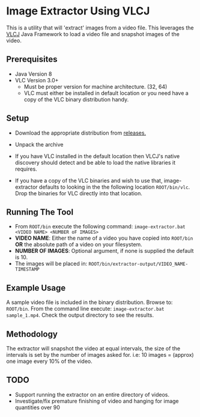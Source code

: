 # Image Extractor Using VLCJ

This is a utility that will 'extract' images from a video file. This leverages the [VLCJ](https://github.com/caprica/vlcj) Java Framework to load a video file and snapshot images of the video. 

## Prerequisites
- Java Version 8
- VLC Version 3.0+
    - Must be proper version for machine architecture. (32, 64)
    - VLC must either be installed in default location or you need have a copy of the VLC binary distribution handy.  

## Setup
- Download the appropriate distribution from [releases.](https://github.com/Drewbie18/vlcj-image-extractor/releases)

- Unpack the archive

- If you have VLC installed in the default location then VLCJ's native discovery should detect and be able to load the native libraries it requires. 

- If you have a copy of the VLC binaries and wish to use that, image-extractor defaults to looking in the the following location `ROOT/bin/vlc`. Drop the binaries for VLC directly into that location. 

## Running The Tool
- From `ROOT/bin` execute the following command:  `image-extractor.bat <VIDEO NAME> <NUMBER oF IMAGES>`
- <b>VIDEO NAME</b>: Either the name of a video you have copied into `ROOT/bin`<b> OR</b> the absolute path of a video on your filesystem. 
- <b>NUMBER OF IMAGES</b>: Optional argument, if none is supplied the default is 10. 
- The images will be placed in: `ROOT/bin/extractor-output/VIDEO_NAME-TIMESTAMP`

## Example Usage

A sample video file is included in the binary distribution. Browse to: `ROOT/bin`. From the command line execute: `image-extractor.bat sample_1.mp4`. Check the output directory to see the results. 

## Methodology
The extractor will snapshot the video at equal intervals, the size of the intervals is set by the number of images asked for. i.e: 10 images = (approx) one image every 10% of the video.  

## TODO
- Support running the extractor on an entire directory of videos. 
- Investigate/fix premature finishing of video and hanging for image quantities over 90


